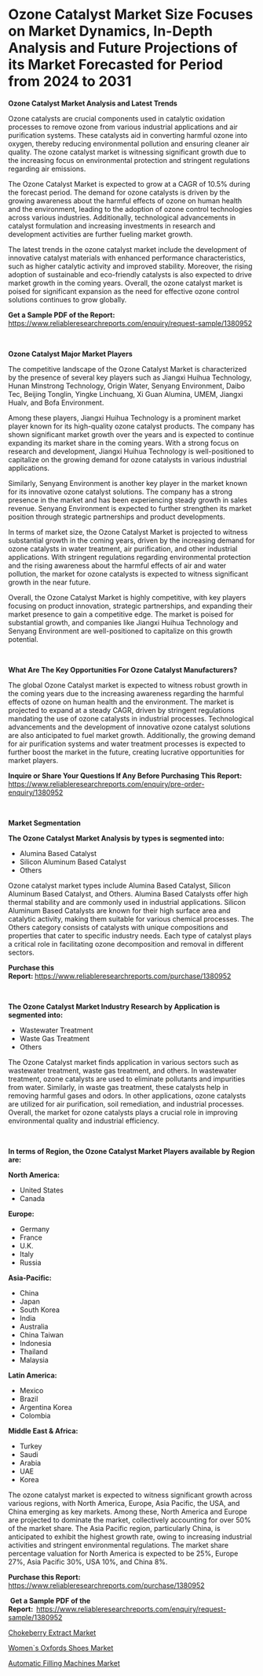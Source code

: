 <p><h1>Ozone Catalyst Market Size Focuses on Market Dynamics, In-Depth Analysis and Future Projections of its Market Forecasted for Period from 2024 to 2031</h1></p><p><strong>Ozone Catalyst Market Analysis and Latest Trends</strong></p>
<p><p>Ozone catalysts are crucial components used in catalytic oxidation processes to remove ozone from various industrial applications and air purification systems. These catalysts aid in converting harmful ozone into oxygen, thereby reducing environmental pollution and ensuring cleaner air quality. The ozone catalyst market is witnessing significant growth due to the increasing focus on environmental protection and stringent regulations regarding air emissions. </p><p>The Ozone Catalyst Market is expected to grow at a CAGR of 10.5% during the forecast period. The demand for ozone catalysts is driven by the growing awareness about the harmful effects of ozone on human health and the environment, leading to the adoption of ozone control technologies across various industries. Additionally, technological advancements in catalyst formulation and increasing investments in research and development activities are further fueling market growth. </p><p>The latest trends in the ozone catalyst market include the development of innovative catalyst materials with enhanced performance characteristics, such as higher catalytic activity and improved stability. Moreover, the rising adoption of sustainable and eco-friendly catalysts is also expected to drive market growth in the coming years. Overall, the ozone catalyst market is poised for significant expansion as the need for effective ozone control solutions continues to grow globally.</p></p>
<p><strong>Get a Sample PDF of the Report:&nbsp;</strong> <a href="https://www.reliableresearchreports.com/enquiry/request-sample/1380952">https://www.reliableresearchreports.com/enquiry/request-sample/1380952</a></p>
<p>&nbsp;</p>
<p><strong>Ozone Catalyst Major Market Players</strong></p>
<p><p>The competitive landscape of the Ozone Catalyst Market is characterized by the presence of several key players such as Jiangxi Huihua Technology, Hunan Minstrong Technology, Origin Water, Senyang Environment, Daibo Tec, Beijing Tonglin, Yingke Linchuang, Xi Guan Alumina, UMEM, Jiangxi Hualv, and Bofa Environment. </p><p>Among these players, Jiangxi Huihua Technology is a prominent market player known for its high-quality ozone catalyst products. The company has shown significant market growth over the years and is expected to continue expanding its market share in the coming years. With a strong focus on research and development, Jiangxi Huihua Technology is well-positioned to capitalize on the growing demand for ozone catalysts in various industrial applications.</p><p>Similarly, Senyang Environment is another key player in the market known for its innovative ozone catalyst solutions. The company has a strong presence in the market and has been experiencing steady growth in sales revenue. Senyang Environment is expected to further strengthen its market position through strategic partnerships and product developments.</p><p>In terms of market size, the Ozone Catalyst Market is projected to witness substantial growth in the coming years, driven by the increasing demand for ozone catalysts in water treatment, air purification, and other industrial applications. With stringent regulations regarding environmental protection and the rising awareness about the harmful effects of air and water pollution, the market for ozone catalysts is expected to witness significant growth in the near future.</p><p>Overall, the Ozone Catalyst Market is highly competitive, with key players focusing on product innovation, strategic partnerships, and expanding their market presence to gain a competitive edge. The market is poised for substantial growth, and companies like Jiangxi Huihua Technology and Senyang Environment are well-positioned to capitalize on this growth potential.</p></p>
<p>&nbsp;</p>
<p><strong>What Are The Key Opportunities For Ozone Catalyst Manufacturers?</strong></p>
<p><p>The global Ozone Catalyst market is expected to witness robust growth in the coming years due to the increasing awareness regarding the harmful effects of ozone on human health and the environment. The market is projected to expand at a steady CAGR, driven by stringent regulations mandating the use of ozone catalysts in industrial processes. Technological advancements and the development of innovative ozone catalyst solutions are also anticipated to fuel market growth. Additionally, the growing demand for air purification systems and water treatment processes is expected to further boost the market in the future, creating lucrative opportunities for market players.</p></p>
<p><strong>Inquire or Share Your Questions If Any Before Purchasing This Report:</strong> <a href="https://www.reliableresearchreports.com/enquiry/pre-order-enquiry/1380952">https://www.reliableresearchreports.com/enquiry/pre-order-enquiry/1380952</a></p>
<p>&nbsp;</p>
<p><strong>Market Segmentation</strong></p>
<p><strong>The Ozone Catalyst Market Analysis by types is segmented into:</strong></p>
<p><ul><li>Alumina Based Catalyst</li><li>Silicon Aluminum Based Catalyst</li><li>Others</li></ul></p>
<p><p>Ozone catalyst market types include Alumina Based Catalyst, Silicon Aluminum Based Catalyst, and Others. Alumina Based Catalysts offer high thermal stability and are commonly used in industrial applications. Silicon Aluminum Based Catalysts are known for their high surface area and catalytic activity, making them suitable for various chemical processes. The Others category consists of catalysts with unique compositions and properties that cater to specific industry needs. Each type of catalyst plays a critical role in facilitating ozone decomposition and removal in different sectors.</p></p>
<p><strong>Purchase this Report:&nbsp;</strong><a href="https://www.reliableresearchreports.com/purchase/1380952">https://www.reliableresearchreports.com/purchase/1380952</a></p>
<p>&nbsp;</p>
<p><strong>The Ozone Catalyst Market Industry Research by Application is segmented into:</strong></p>
<p><ul><li>Wastewater Treatment</li><li>Waste Gas Treatment</li><li>Others</li></ul></p>
<p><p>The Ozone Catalyst market finds application in various sectors such as wastewater treatment, waste gas treatment, and others. In wastewater treatment, ozone catalysts are used to eliminate pollutants and impurities from water. Similarly, in waste gas treatment, these catalysts help in removing harmful gases and odors. In other applications, ozone catalysts are utilized for air purification, soil remediation, and industrial processes. Overall, the market for ozone catalysts plays a crucial role in improving environmental quality and industrial efficiency.</p></p>
<p>&nbsp;</p>
<p><strong>In terms of Region, the Ozone Catalyst Market Players available by Region are:</strong></p>
<p>
    <p> <strong> North America: </strong>
        <ul>
            <li>United States</li>
            <li>Canada</li>
        </ul>
        </p> 
    <p> <strong> Europe: </strong>
        <ul>
            <li>Germany</li>
            <li>France</li>
            <li>U.K.</li>
            <li>Italy</li>
            <li>Russia</li>
        </ul>
        </p> 
    <p> <strong> Asia-Pacific: </strong>
        <ul>
            <li>China</li>
            <li>Japan</li>
            <li>South Korea</li>
            <li>India</li>
            <li>Australia</li>
            <li>China Taiwan</li>
            <li>Indonesia</li>
            <li>Thailand</li>
            <li>Malaysia</li>
        </ul>
        </p> 
    <p> <strong> Latin America: </strong>
        <ul>
            <li>Mexico</li>
            <li>Brazil</li>
            <li>Argentina Korea</li>
            <li>Colombia</li>
        </ul>
        </p> 
    <p> <strong> Middle East & Africa: </strong>
        <ul>
            <li>Turkey</li>
            <li>Saudi</li>
            <li>Arabia</li>
            <li>UAE</li>
            <li>Korea</li>
        </ul>
    </p>
    </p>
<p><p>The ozone catalyst market is expected to witness significant growth across various regions, with North America, Europe, Asia Pacific, the USA, and China emerging as key markets. Among these, North America and Europe are projected to dominate the market, collectively accounting for over 50% of the market share. The Asia Pacific region, particularly China, is anticipated to exhibit the highest growth rate, owing to increasing industrial activities and stringent environmental regulations. The market share percentage valuation for North America is expected to be 25%, Europe 27%, Asia Pacific 30%, USA 10%, and China 8%.</p></p>
<p><strong>Purchase this Report: </strong><a href="https://www.reliableresearchreports.com/purchase/1380952">https://www.reliableresearchreports.com/purchase/1380952</a></p>
<p>&nbsp;<strong>Get a Sample PDF of the Report:&nbsp;&nbsp;</strong><a href="https://www.reliableresearchreports.com/enquiry/request-sample/1380952">https://www.reliableresearchreports.com/enquiry/request-sample/1380952</a></p>
<p><strong></strong></p>
<p><p><a href="https://view.publitas.com/reportprime-1/chokeberry-extract-market-size-focuses-on-market-dynamics-in-depth-analysis-and-future-projections-of-its-market-forecasted-for-period-from-2023-to-2030/">Chokeberry Extract Market</a></p><p><a href="https://view.publitas.com/reportprime-1/womens-oxfords-shoes-market-analysis-examines-its-scope-on-growth-opportunities-and-forecasted-trends-spanning-from-2023-to-2030/">Women`s Oxfords Shoes Market</a></p><p><a href="https://view.publitas.com/reportprime-1/automatic-filling-machines-market-dynamics-2023-2030-also-about-its-market-trends-projections-and-opportunities/">Automatic Filling Machines Market</a></p></p>
